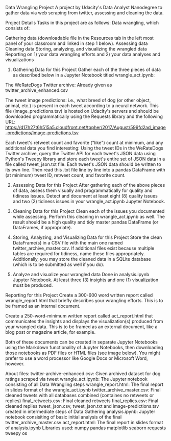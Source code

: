Data Wrangling Project
A project by Udacity's Data Analyst Nanodegree to gather data via web scraping from twitter, assessing and cleaning the data.

Project Details
Tasks in this project are as follows:
Data wrangling, which consists of:

Gathering data (downloadable file in the Resources tab in the left most panel of your classroom and linked in step 1 below).
Assessing data
Cleaning data
Storing, analyzing, and visualizing the wrangled data
Reporting on 1) your data wrangling efforts and 2) your data analyses and visualizations
1. Gathering Data for this Project
Gather each of the three pieces of data as described below in a Jupyter Notebook titled wrangle_act.ipynb:

The WeRateDogs Twitter archive: Already given as twitter_archive_enhanced.csv

The tweet image predictions: i.e., what breed of dog (or other object, animal, etc.) is present in each tweet according to a neural network. This file (image_predictions.tsv) is hosted on Udacity's servers and should be downloaded programmatically using the Requests library and the following URL: https://d17h27t6h515a5.cloudfront.net/topher/2017/August/599fd2ad_image-predictions/image-predictions.tsv

Each tweet's retweet count and favorite ("like") count at minimum, and any additional data you find interesting: Using the tweet IDs in the WeRateDogs Twitter archive, query the Twitter API for each tweet's JSON data using Python's Tweepy library and store each tweet's entire set of JSON data in a file called tweet_json.txt file. Each tweet's JSON data should be written to its own line. Then read this .txt file line by line into a pandas DataFrame with (at minimum) tweet ID, retweet count, and favorite count.

2. Assessing Data for this Project
After gathering each of the above pieces of data, assess them visually and programmatically for quality and tidiness issues. Detect and document at least eight (8) quality issues and two (2) tidiness issues in your wrangle_act.ipynb Jupyter Notebook.

3. Cleaning Data for this Project
Clean each of the issues you documented while assessing. Perform this cleaning in wrangle_act.ipynb as well. The result should be a high quality and tidy master pandas DataFrame (or DataFrames, if appropriate).

4. Storing, Analyzing, and Visualizing Data for this Project
Store the clean DataFrame(s) in a CSV file with the main one named twitter_archive_master.csv. If additional files exist because multiple tables are required for tidiness, name these files appropriately. Additionally, you may store the cleaned data in a SQLite database (which is to be submitted as well if you do).

5. Analyze and visualize your wrangled data
Done in analysis.ipynb Jupyter Notebook. At least three (3) insights and one (1) visualization must be produced.

Reporting for this Project
Create a 300-600 word written report called wrangle_report.html that briefly describes your wrangling efforts. This is to be framed as an internal document.

Create a 250-word-minimum written report called act_report.html that communicates the insights and displays the visualization(s) produced from your wrangled data. This is to be framed as an external document, like a blog post or magazine article, for example.

Both of these documents can be created in separate Jupyter Notebooks using the Markdown functionality of Jupyter Notebooks, then downloading those notebooks as PDF files or HTML files (see image below). You might prefer to use a word processor like Google Docs or Microsoft Word, however.

About files:
twitter-archive-enhanced.csv: Given archived dataset for dog ratings scraped via tweet
wrangle_act.ipynb: The Jupyter notebook consisting of all Data Wrangling steps
wrangle_report.html: The final report in slides format of the wrangle_act.ipynb
twitter_archive_master.csv: Final cleaned tweets with all databases combined (containes no retweets or replies)
final_retweets.csv: Final cleaned retweets
final_replies.csv: Final cleaned replies
tweet_json.csv, tweet_json.txt and image-predictions.tsv created in intermediate steps of Data Gathering
analysis.ipynb: Jupyter notebook consisiting of basic initial analysis of the final twitter_archive_master.csv
act_report.html: The final report in slides format of analysis.ipynb
Libraries used:
numpy
pandas
matplotlib
seaborn
requests
tweepy
os
